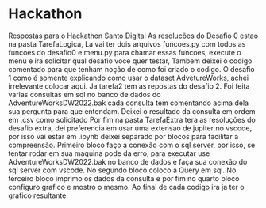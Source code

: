 # Hackathon
Respostas para o Hackathon Santo Digital
As resolucões do Desafio 0 estao na pasta TarefaLogica, La vai ter dois arquivos funcoes.py com todos as funcoes do desafio0 e menu.py para chamar essas funcoes, execute o menu e ira solicitar qual desafio voce quer testar, Tambem deixei o codigo comentado para que tenham noção de como foi criado o codigo.
O desafio 1 como é somente explicando como usar o dataset AdvetureWorks, achei irrelevante colocar aqui.
Ja tarefa2 tem as repostas do desafio 2. Foi feita varias consultas em sql no banco de dados do AdventureWorksDW2022.bak cada consulta tem comentando acima dela sua pergunta para que entendam. Deixei o resultado da consulta em ordem em .csv como solicitado
Por fim na pasta TarefaExtra tera as resoluções do desafio extra, dei preferencia em usar uma extensao de jupiter no vscode, por isso vai estar em .ipynb deixei separado por blocos para facilitar a compreensão. Primeiro bloco faço a conexão com o sql server, por isso, se tentar rodar em sua maquina pode da erro, para executar use AdventureWorksDW2022.bak no banco de dados e faça sua conexão do sql server com vscode. No segundo bloco coloco a Query em sql. No terceiro bloco imprimo os dados da consulta e por fim no quarto bloco configuro grafico e mostro o mesmo. Ao final de cada codigo ira ja ter o grafico resultante.
